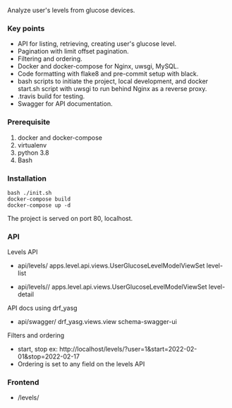 Analyze user's levels from glucose devices.

### Key points

- API for listing, retrieving, creating user's glucose level.
- Pagination with limit offset pagination.
- Filtering and ordering.
- Docker and docker-compose for Nginx, uwsgi, MySQL.
- Code formatting with flake8 and pre-commit setup with black. 
- bash scripts to initiate the project, local development, and docker start.sh script with uwsgi to run behind Nginx as a reverse proxy.
- .travis build for testing.
- Swagger for API documentation.

### Prerequisite 

1. docker and docker-compose
2. virtualenv
3. python 3.8
6. Bash

### Installation

```
bash ./init.sh
docker-compose build
docker-compose up -d
```
The project is served on port 80, localhost.

### API

Levels API

- api/levels/        apps.level.api.views.UserGlucoseLevelModelViewSet       level-list

- api/levels/<pk>/   apps.level.api.views.UserGlucoseLevelModelViewSet       level-detail

API docs using drf_yasg

- api/swagger/       drf_yasg.views.view     schema-swagger-ui

Filters and ordering

- start, stop ex: http://localhost/levels/?user=1&start=2022-02-01&stop=2022-02-17
- Ordering is set to any field on the levels API

### Frontend

- /levels/

